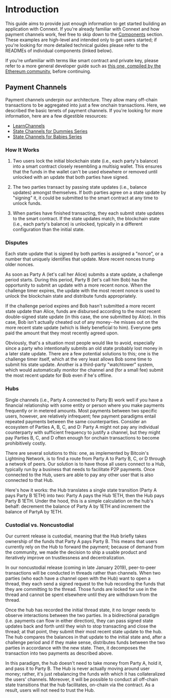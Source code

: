 # Introduction

This guide aims to provide just enough information to get started building an application with Connext. If you're already familiar with Connext and how payment channels work, feel free to skip down to the [Components](#Connext-Components) section. These examples are high-level and intended only to get users started; if you're looking for more detailed technical guides please refer to the READMEs of individual components (linked below).

If you're unfamiliar with terms like smart contract and private key, please refer to a more general developer guide such as [this one, compiled by the Ethereum community](https://github.com/ethereum/wiki/wiki/Ethereum-Development-Tutorial), before continuing.

## Payment Channels

Payment channels underpin our architecture. They allow many off-chain transactions to be aggregated into just a few onchain transactions. Here, we described the basic tenets of payment channels. If you're looking for more information, here are a few digestible resources:

* [LearnChannels](https://learnchannels.org/)
* [State Channels for Dummies Series](https://medium.com/blockchannel/counterfactual-for-dummies-part-1-8ff164f78540)
* [State Channels for Babies Series](https://medium.com/connext/state-channels-for-babies-c39a8001d9af)

### How It Works

1. Two users lock the initial blockchain state (i.e., each party's balance) into a smart contract closely resembling a multisig wallet. This ensures that the funds in the wallet can't be used elsewhere or removed until unlocked with an update that both parties have signed.

2. The two parties transact by passing state updates (i.e., balance updates) amongst themselves. If both parties agree on a state update by "signing" it, it could be submitted to the smart contract at any time to unlock funds.

3. When parties have finished transacting, they each submit state updates to the smart contract. If the state updates match, the blockchain state (i.e., each party's balance) is unlocked, typically in a different configuration than the initial state.

### Disputes

Each state update that is signed by both parties is assigned a "nonce", or a number that uniquely identifies that update. More recent nonces trump older nonces.

As soon as Party A (let's call her Alice) submits a state update, a challenge period starts. During this period, Party B (let's call him Bob) has the opportunity to submit an update with a more recent nonce. When the challenge timer expires, the update with the most recent nonce is used to unlock the blockchain state and distribute funds appropriately.

If the challenge period expires and Bob hasn't submitted a more recent state update than Alice, funds are disbursed according to the most recent double-signed state update (in this case, the one submitted by Alice). In this case, Bob isn't actually cheated out of any money--he misses out on the more recent state update (which is likely beneficial to him). Everyone gets paid the amount that they most recently agreed upon.

Obviously, that's a situation most people would like to avoid, especially since a party who intentionally submits an old state probably lost money in a later state update. There are a few potential solutions to this; one is the challenge timer itself, which at the very least allows Bob some time to submit his state update. Another is a third-party "watchtower" system, which would automatically monitor the channel and (for a small fee) submit the most recent update for Bob even if he's offline.

### Hubs

Single channels (i.e., Party A connected to Party B) work well if you have a financial relationship with some entity or person where you make payments frequently or in metered amounts. Most payments between two specific users, however, are relatively infrequent; few payment paradigms entail repeated payments between the same counterparties. Consider an ecosystem of Parties A, B, C, and D: Party A might not pay any individual counterparty with sufficient frequency to justify a channel, but they might pay Parties B, C, and D often enough for onchain transactions to become prohibitively costly. 

There are several solutions to this: one, as implemented by Bitcoin's Lightning Network, is to find a route from Party A to Party B, C, or D through a network of peers. Our solution is to have those all users connect to a Hub, typically run by a business that needs to facilitate P2P payments. Once connected to the Hub, users are able to pay any other user that is also connected to that Hub.

Here's how it works: the Hub translates a single state transition (Party A pays Party B 1ETH) into two: Party A pays the Hub 1ETH, then the Hub pays Party B 1ETH. Under the hood, this is a simple calculation on the hub's behalf: decrement the balance of Party A by 1ETH and increment the balance of PartyA by 1ETH.

### Custodial vs. Noncustodial

Our current release is custodial, meaning that the Hub briefly takes ownership of the funds that Party A pays Party B. This means that users currently rely on the Hub to forward the payment; because of demand from the community, we made the decision to ship a usable product and iteratively improve on trustlessness and decentralization. 

In our noncustodial release (coming in late January 2019), peer-to-peer transactions will be conducted in threads rather than channels. When two parties (who each have a channel open with the Hub) want to open a thread, they each send a signed request to the hub recording the funds that they are committing to the thread. Those funds are locked for use in the thread and cannot be spent elsewhere until they are withdrawn from the thread.

Once the hub has recorded the initial thread state, it no longer needs to observe interactions between the two parties. In a bidirectional paradigm (i.e. payments can flow in either direction), they can pass signed state updates back and forth until they wish to stop transacting and close the thread; at that point, they submit their most recent state update to the hub. The hub compares the balances in that update to the initial state and, after a challenge period and if they make sense, distributes funds between the two parties in accordance with the new state. Then, it decomposes the transaction into two payments as described above.

In this paradigm, the hub doesn't need to take money from Party A, hold it, and pass it to Party B. The Hub is never actually moving around user money; rather, it's just rebalancing the funds with which it has collateralized the users' channels. Moreover, it will be possible to conduct all off-chain state transitions that the hub facilitates, on-chain via the contract. As a result, users will not need to trust the Hub.